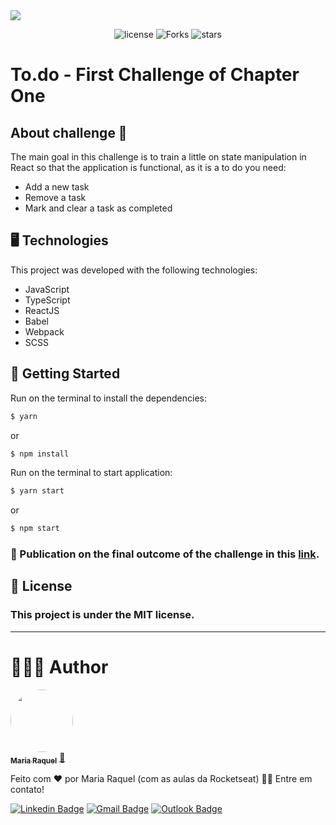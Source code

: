<img src="https://www.notion.so/image/https%3A%2F%2Fs3-us-west-2.amazonaws.com%2Fsecure.notion-static.com%2F5d4520b6-4a30-4e39-8716-5e534a7bb5bc%2Fcover-reactjs.png?table=block&id=b9f0f025-c95b-4376-99d0-c3115f55b0f1&spaceId=08f749ff-d06d-49a8-a488-9846e081b224&width=1920&userId=&cache=v2" />

<p align='center'>
<img src="https://img.shields.io/github/license/M-RaquelCS/To.do?color=%23835afd" alt='license'/>
  <img src="https://img.shields.io/github/forks/M-RaquelCS/To.do?color=%23835afd" alt='Forks'/>
  <img src="https://img.shields.io/github/stars/M-RaquelCS/To.do?color=%23835afd" alt='stars'/>
</p>

# To.do - First Challenge of Chapter One

## About challenge 🤷
The main goal in this challenge is to train a little on state manipulation in React so that the application is functional, as it is a to do you need:

- Add a new task
- Remove a task
- Mark and clear a task as completed

## 🖥️ Technologies
This project was developed with the following technologies:
- JavaScript
- TypeScript
- ReactJS
- Babel
- Webpack
- SCSS

## 🚀 Getting Started
Run on the terminal to install the dependencies:
```bash
$ yarn
```
or
```bash
$ npm install
```
Run on the terminal to start application:
```bash
$ yarn start
```
or
```bash
$ npm start
```

### 📢 Publication on the final outcome of the challenge in this [link](https://www.linkedin.com/posts/maria-raquel-3b27531a5_neverstoplearning-ignite-activity-6776675273942302720-elMU).


## 📃 License
### This project is under the MIT license.

---
# 👩🏼‍💻 Author

<a href="https://app.rocketseat.com.br/me/m-raquel">
 <img style="border-radius: 50%;" src="https://avatars.githubusercontent.com/u/63611614?v=4" width="100px;" alt=""/>
 <br />
 <sub><b>Maria Raquel</b></sub></a> <a href="https://app.rocketseat.com.br/me/m-raquel" title="Rocketseat">🚀</a>

Feito com ❤️ por Maria Raquel (com as aulas da Rocketseat) 👋🏽 Entre em contato!

 [![Linkedin Badge](https://img.shields.io/badge/-Raquel-blue?style=flat-square&logo=Linkedin&logoColor=white&link=https://www.linkedin.com/in/maria-raquel-3b27531a5/)](https://www.linkedin.com/in/maria-raquel-3b27531a5/) [![Gmail Badge](https://img.shields.io/badge/-Raquel-c14438?style=flat-square&logo=Gmail&logoColor=white&link=mailto:raquelquequel20@gmail.com)](mailto:raquelquequel20@gmail.com) [![Outlook Badge](https://img.shields.io/badge/-Raquel-0078d4?style=flat-square&logo=microsoft-outlook&logoColor=white&link=mailto:M-Raquel@outlook.com)](mailto:M-Raquel@outlook.com)
